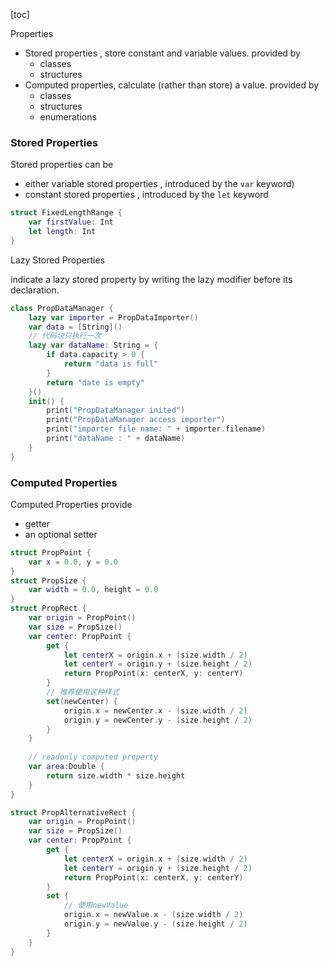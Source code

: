 [toc]

Properties

- Stored properties , store constant and variable values. provided  by 
     - classes 
     - structures
- Computed properties,  calculate (rather than store) a value. provided  by 
  - classes 
  - structures
  - enumerations

### Stored Properties

Stored properties can be 

- either variable stored properties , introduced by the ``var`` keyword)
- constant stored properties , introduced by the ``let`` keyword

```swift
struct FixedLengthRange {
    var firstValue: Int
    let length: Int
}
```

Lazy Stored Properties

indicate a lazy stored property by writing the lazy modifier before its declaration.

```swift
class PropDataManager {
    lazy var importer = PropDataImporter()
    var data = [String]()
    // 代码块只执行一次
    lazy var dataName: String = {
        if data.capacity > 0 {
            return "data is full"
        }
        return "date is empty"
    }()
    init() {
        print("PropDataManager inited")
        print("PropDataManager access importer")
        print("importer file name: " + importer.filename)
        print("dataName : " + dataName)
    }
}
```

### Computed Properties 

Computed Properties provide

- getter
- an optional setter

```swift
struct PropPoint {
    var x = 0.0, y = 0.0
}
struct PropSize {
    var width = 0.0, height = 0.0
}
struct PropRect {
    var origin = PropPoint()
    var size = PropSize()
    var center: PropPoint {
        get {
            let centerX = origin.x + (size.width / 2)
            let centerY = origin.y + (size.height / 2)
            return PropPoint(x: centerX, y: centerY)
        }
        // 推荐使用这种样式
        set(newCenter) {
            origin.x = newCenter.x - (size.width / 2)
            origin.y = newCenter.y - (size.height / 2)
        }
    }
    
    // readonly computed property
    var area:Double {
        return size.width * size.height
    }
}

struct PropAlternativeRect {
    var origin = PropPoint()
    var size = PropSize()
    var center: PropPoint {
        get {
            let centerX = origin.x + (size.width / 2)
            let centerY = origin.y + (size.height / 2)
            return PropPoint(x: centerX, y: centerY)
        }
        set {
            // 使用newValue
            origin.x = newValue.x - (size.width / 2)
            origin.y = newValue.y - (size.height / 2)
        }
    }
}
```

